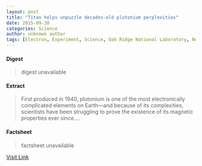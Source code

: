 ```yaml
---
layout: post
title: "Titan helps unpuzzle decades-old plutonium perplexities"
date: 2015-09-30
categories: Science
author: unknown author
tags: [Electron, Experiment, Science, Oak Ridge National Laboratory, Neutron, Magnetism, Theory, Density functional theory, Research, Scientist, Los Alamos National Laboratory, Antiproton, Plutonium, Monte Carlo method, Condensed matter physics, Physical sciences, Physics, Chemistry, Applied and interdisciplinary physics, Particle physics, Mechanics, Quantum mechanics]
---
```



#### Digest
>digest unavailable

#### Extract
>First produced in 1940, plutonium is one of the most electronically complicated elements on Earth—and because of its complexities, scientists have been struggling to prove the existence of its magnetic properties ever since....

#### Factsheet
>factsheet unavailable

[Visit Link](http://phys.org/news/2015-09-titan-unpuzzle-decades-old-plutonium-perplexities.html)


